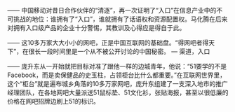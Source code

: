 ——
中国移动对昔日合作伙伴的“清逐”，再一次证明了“入口”在信息产业中的不可挑战的地位：谁拥有了“入口”，谁就拥有了话语权和资源配置权。马化腾在后来对拥有入口级产品的企业十分警惕，其教训及心得应是得自于此。

——
这10多万家大大小小的网吧，正是中国互联网的基础盘。“得网吧者得天下”，在很长一段时间里是一个从不被公开讨论的中国秘密。
— 渠道，入口

——
庞升东从一开始就把目标对准了跟他一样的边城青年，他说：“51要学的不是Facebook，而是卖保健品的史玉柱，占领柜台比什么都重要。”在互联网世界里，这个“柜台”就是遍布城乡角落的10多万家网吧，庞升东组建了一支深入地市的推广经理团队，在各地网吧大量派送51鼠标垫、51文化衫，张贴海报，甚至以很低廉的价格在网吧招牌边刷上51的标识。

